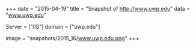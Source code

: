 
+++
date = "2015-04-19"
title = "Snapshot of http://www.uwp.edu"
data = "www.uwp.edu"

Server = ["IIS"]
domain = ["uwp.edu"]

  image = "snapshots/2015_16/www.uwp.edu.png"
+++
#

